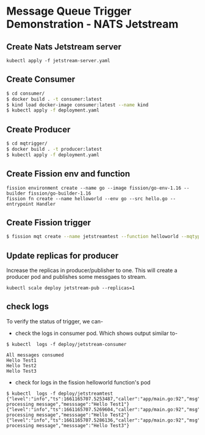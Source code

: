 # Message Queue Trigger Demonstration - NATS Jetstream

## Create Nats Jetstream server
```
kubectl apply -f jetstream-server.yaml
```
## Create Consumer

```bash
$ cd consumer/
$ docker build . -t consumer:latest
$ kind load docker-image consumer:latest --name kind
$ kubectl apply -f deployment.yaml

```
## Create Producer

```bash
$ cd mqtrigger/
$ docker build . -t producer:latest
$ kubectl apply -f deployment.yaml

```
## Create Fission env and function
```
fission environment create --name go --image fission/go-env-1.16 --builder fission/go-builder-1.16
fission fn create --name helloworld --env go --src hello.go --entrypoint Handler
```

## Create Fission trigger

```bash
$ fission mqt create --name jetstreamtest --function helloworld --mqtype nats-jetstream --mqtkind keda --topic input.created --resptopic output.response-topic --errortopic output.error-topic --maxretries 3 --metadata stream=input --metadata fissionConsumer= fission_consumer --metadata natsServerMonitoringEndpoint=nats-jetstream.default.svc.cluster.local:8222  --metadata natsServer=nats://nats-jetstream.default.svc.cluster.local:4222

```
## Update replicas for producer
Increase the replicas in producer/publisher to one. This will create a producer pod and publishes some messgaes to stream. 

``` kubectl scale deploy jetstream-pub --replicas=1 ```

## check logs
To verify the status of trigger, we can- 
- check the logs in consumer pod. Which shows output similar to- 
```
$ kubectl  logs -f deploy/jetstream-consumer

All messages consumed
Hello Test1
Hello Test2
Hello Test3
```

- check for logs in the fission helloworld function's pod

```
$ kubectl  logs -f deploy/jetstreamtest
{"level":"info","ts":1661165707.5253487,"caller":"app/main.go:92","msg":"Done processing message","messsage":"Hello Test1"}
{"level":"info","ts":1661165707.5269604,"caller":"app/main.go:92","msg":"Done processing message","messsage":"Hello Test2"}
{"level":"info","ts":1661165707.5286136,"caller":"app/main.go:92","msg":"Done processing message","messsage":"Hello Test3"}
```



